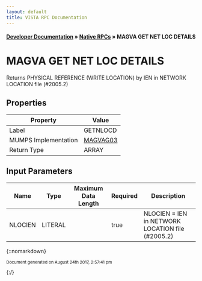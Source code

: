 ```yaml
---
layout: default
title: VISTA RPC Documentation
---
```


#### [Developer Documentation](../index) &#187; [Native RPCs](TableOfContents) &#187; MAGVA GET NET LOC DETAILS<br/>
# MAGVA GET NET LOC DETAILS

 Returns PHYSICAL REFERENCE (WRITE LOCATION) by IEN in NETWORK LOCATION file (#2005.2)

## Properties

Property | Value
--- | ---
Label | GETNLOCD
MUMPS Implementation | [MAGVAG03](http://code.osehra.org/dox/Routine_MAGVAG03_source.html)
Return Type | ARRAY


## Input Parameters

Name | Type | Maximum Data Length | Required | Description
--- | --- | --- | --- | ---
NLOCIEN | LITERAL |  | true | NLOCIEN &#x3D; IEN in NETWORK LOCATION file (#2005.2) 



{::nomarkdown} <br/><p style="font-size: 11px">Document generated on August 24th 2017, 2:57:41 pm</p>{:/}